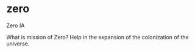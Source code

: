 # zero
Zero IA

What is mission of Zero?
Help in the expansion of the colonization of the universe.

